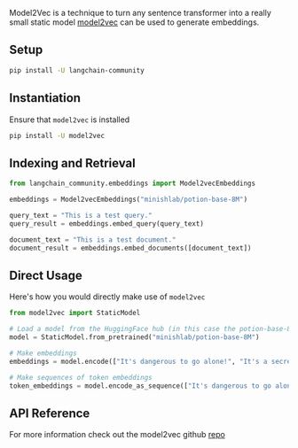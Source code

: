 Model2Vec is a technique to turn any sentence transformer into a really small static model
[model2vec](https://github.com/MinishLab/model2vec) can be used to generate embeddings.

## Setup

```bash
pip install -U langchain-community
```


## Instantiation

Ensure that `model2vec` is installed

```bash
pip install -U model2vec
```

## Indexing and Retrieval


```python
from langchain_community.embeddings import Model2vecEmbeddings
```


```python
embeddings = Model2vecEmbeddings("minishlab/potion-base-8M")
```


```python
query_text = "This is a test query."
query_result = embeddings.embed_query(query_text)
```


```python
document_text = "This is a test document."
document_result = embeddings.embed_documents([document_text])
```

## Direct Usage

Here's how you would directly make use of `model2vec`

```python
from model2vec import StaticModel

# Load a model from the HuggingFace hub (in this case the potion-base-8M model)
model = StaticModel.from_pretrained("minishlab/potion-base-8M")

# Make embeddings
embeddings = model.encode(["It's dangerous to go alone!", "It's a secret to everybody."])

# Make sequences of token embeddings
token_embeddings = model.encode_as_sequence(["It's dangerous to go alone!", "It's a secret to everybody."])
```

## API Reference

For more information check out the model2vec github [repo](https://github.com/MinishLab/model2vec)
